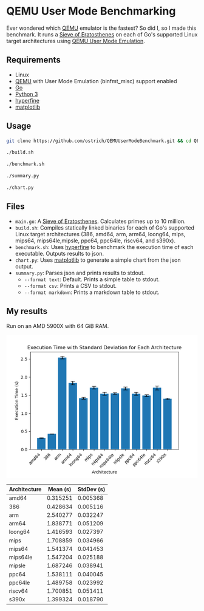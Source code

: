 ﻿# QEMU User Mode Benchmarking

Ever wondered which [QEMU](https://www.qemu.org/) emulator is the fastest? So did I, so I made this benchmark. It runs a [Sieve of Eratosthenes](https://en.wikipedia.org/wiki/Sieve_of_Eratosthenes) on each of Go's supported Linux target architectures using [QEMU User Mode Emulation](https://www.qemu.org/docs/master/user/main.html).

## Requirements

- Linux
- [QEMU](https://www.qemu.org/) with User Mode Emulation (binfmt_misc) support enabled
- [Go](https://golang.org/)
- [Python 3](https://www.python.org/)
- [hyperfine](https://github.com/sharkdp/hyperfine)
- [matplotlib](https://matplotlib.org/)

## Usage

```bash
git clone https://github.com/ostrich/QEMUUserModeBenchmark.git && cd QEMUUserModeBenchmark
```
```bash
./build.sh
```
```bash
./benchmark.sh
```
```bash
./summary.py
```
```bash
./chart.py
```

## Files

- `main.go`: A [Sieve of Eratosthenes](https://en.wikipedia.org/wiki/Sieve_of_Eratosthenes). Calculates primes up to 10 million.
- `build.sh`: Compiles statically linked binaries for each of Go's supported Linux target architectures (386, amd64, arm, arm64, loong64, mips, mips64, mips64le,mipsle, ppc64, ppc64le, riscv64, and s390x).
- `benchmark.sh`: Uses [hyperfine](https://github.com/sharkdp/hyperfine) to benchmark the execution time of each executable. Outputs results to json.
- `chart.py`: Uses [matplotlib](https://matplotlib.org/) to generate a simple chart from the json output.
- `summary.py`: Parses json and prints results to stdout.
  - `--format text`: Default. Prints a simple table to stdout.
  - `--format csv`: Prints a CSV to stdout.
  - `--format markdown`: Prints a markdown table to stdout.

## My results

Run on an AMD 5900X with 64 GiB RAM.

![Results](https://github.com/ostrich/QEMUUserModeBenchmark/blob/main/results.png?raw=true)

|Architecture|Mean (s)       |StdDev (s)     |
|----------|-----------------|-----------------|
|amd64   |0.315251|0.005368|
|386     |0.428634|0.005116|
|arm     |2.540277|0.032247|
|arm64   |1.838771|0.051209|
|loong64 |1.416593|0.027397|
|mips    |1.708859|0.034966|
|mips64  |1.541374|0.041453|
|mips64le|1.547204|0.025188|
|mipsle  |1.687246|0.038941|
|ppc64   |1.538111|0.040045|
|ppc64le |1.489758|0.023992|
|riscv64 |1.700851|0.051411|
|s390x   |1.399324|0.018790|
